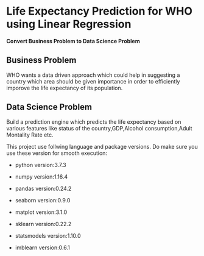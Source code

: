# Life Expectancy Prediction for WHO using Linear Regression

__Convert Business Problem to Data Science Problem__ 

## Business Problem

WHO wants a data driven approach which could help in suggesting a country which area should be given importance in order to efficiently imporove the life expectancy of its population.

## Data Science Problem

Build a prediction engine which predicts the life expectancy based on various features like status of the country,GDP,Alcohol consumption,Adult Montality Rate etc.

This project use follwing language and package versions. Do make sure you use these version for smooth execution:

* python version:3.7.3

* numpy version:1.16.4

* pandas version:0.24.2

* seaborn version:0.9.0

* matplot version:3.1.0

* sklearn version:0.22.2

* statsmodels version:1.10.0

* imblearn version:0.6.1

